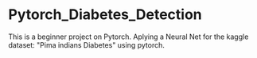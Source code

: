 # Pytorch_Diabetes_Detection
This is a beginner project on Pytorch.
Aplying a Neural Net for the kaggle dataset: "Pima indians Diabetes" using pytorch.

